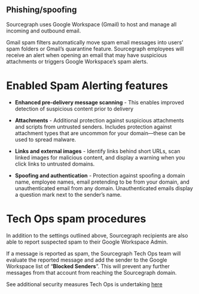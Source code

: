 ## Phishing/spoofing

Sourcegraph uses Google Workspace (Gmail) to host and manage all incoming and outbound email.

Gmail spam filters automatically move spam email messages into users’ spam folders or Gmail’s quarantine feature. Sourcegraph employees will receive an alert when opening an email that may have suspicious attachments or triggers Google Workspace’s spam alerts.

# Enabled Spam Alerting features

- **Enhanced pre-delivery message scanning** - This enables improved detection of suspicious content prior to delivery

- **Attachments** - Additional protection against suspicious attachments and scripts from untrusted senders. Includes protection against attachment types that are uncommon for your domain—these can be used to spread malware.

- **Links and external images** - Identify links behind short URLs, scan linked images for malicious content, and display a warning when you click links to untrusted domains.

- **Spoofing and authentication** - Protection against spoofing a domain name, employee names, email pretending to be from your domain, and unauthenticated email from any domain. Unauthenticated emails display a question mark next to the sender’s name.

# Tech Ops spam procedures

In addition to the settings outlined above, Sourcegraph recipients are also able to report suspected spam to their Google Workspace Admin.

If a message is reported as spam, the Sourcegraph Tech Ops team will evaluate the reported message and add the sender to the Google Workspace list of “**Blocked Senders**”. This will prevent any further messages from that account from reaching the Sourcegraph domain.

See additional security measures Tech Ops is undertaking [here](internal-security/index.md)
